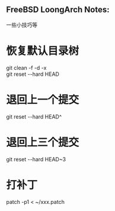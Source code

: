 FreeBSD LoongArch Notes:
---------------
一些小技巧等

# 恢复默认目录树
git clean -f -d -x  
git reset --hard HEAD  

# 退回上一个提交
git reset --hard HEAD^
# 退回上三个提交
git reset --hard HEAD~3

# 打补丁
patch -p1 < ~/xxx.patch

